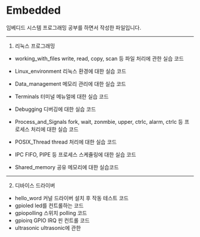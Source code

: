 # Embedded

임베디드 시스템 프로그래밍 공부를 하면서 작성한 파일입니다.
******************************************************************************************************************************************
1. 리눅스 프로그래밍
 - working_with_files
 write, read, copy, scan 등 파일 처리에 관한 실습 코드
 
 - Linux_environment
 리눅스 환경에 대한 실습 코드
 
 - Data_management
 메모리 관리에 대한 실습 코드
 
 - Terminals
 터미널 메뉴얼에 대한 실습 코드
 
 - Debugging
 디버깅에 대한 실습 코드
 
 - Process_and_Signals
 fork, wait, zonmbie, upper, ctrlc, alarm, ctrlc 등 프로세스 처리에 대한 실습 코드
 
 - POSIX_Thread
 thread 처리에 대한 실습 코드
 
 - IPC
 FIFO, PIPE 등 프로세스 스케쥴링에 대한 실습 코드
 
 - Shared_memory
 공유 메모리에 대한 실습코드
 ******************************************************************************************************************************************
2. 디바이스 드라이버
- hello_word
커널 드라이버 설치 후 작동 테스트 코드
- gpioled
led를 컨트롤하는 코드
- gpiopolling
스위치 polling 코드
- gpioirq
GPIO IRQ 핀 컨트롤 코드
- ultrasonic
ultrasonic에 관한 
